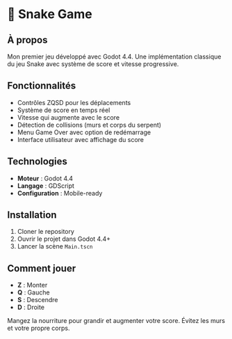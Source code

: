 # 🐍 Snake Game

## À propos

Mon premier jeu développé avec Godot 4.4. Une implémentation classique du jeu Snake avec système de score et vitesse progressive.

## Fonctionnalités

- Contrôles ZQSD pour les déplacements
- Système de score en temps réel
- Vitesse qui augmente avec le score
- Détection de collisions (murs et corps du serpent)
- Menu Game Over avec option de redémarrage
- Interface utilisateur avec affichage du score

## Technologies

- **Moteur** : Godot 4.4
- **Langage** : GDScript
- **Configuration** : Mobile-ready

## Installation

1. Cloner le repository
2. Ouvrir le projet dans Godot 4.4+
3. Lancer la scène `Main.tscn`

## Comment jouer

- **Z** : Monter
- **Q** : Gauche  
- **S** : Descendre
- **D** : Droite

Mangez la nourriture pour grandir et augmenter votre score. Évitez les murs et votre propre corps.
